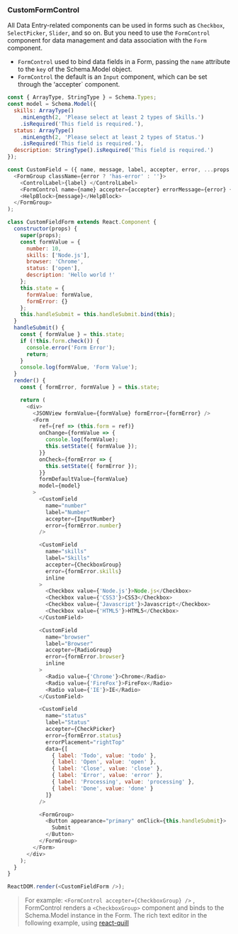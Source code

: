 ### CustomFormControl

All Data Entry-related components can be used in forms such as `Checkbox`, `SelectPicker`, `Slider`, and so on. But you need to use the `FormControl` component for data management and data association with the `Form` component.

* `FormControl` used to bind data fields in a Form, passing the `name` attribute to the `key` of the Schema.Model object.
* `FormControl` the default is an `Input` component, which can be set through the ʻaccepter` component.

<!--start-code-->

```js
const { ArrayType, StringType } = Schema.Types;
const model = Schema.Model({
  skills: ArrayType()
    .minLength(2, 'Please select at least 2 types of Skills.')
    .isRequired('This field is required.'),
  status: ArrayType()
    .minLength(2, 'Please select at least 2 types of Status.')
    .isRequired('This field is required.'),
  description: StringType().isRequired('This field is required.')
});

const CustomField = ({ name, message, label, accepter, error, ...props }) => (
  <FormGroup className={error ? 'has-error' : ''}>
    <ControlLabel>{label} </ControlLabel>
    <FormControl name={name} accepter={accepter} errorMessage={error} {...props} />
    <HelpBlock>{message}</HelpBlock>
  </FormGroup>
);

class CustomFieldForm extends React.Component {
  constructor(props) {
    super(props);
    const formValue = {
      number: 10,
      skills: ['Node.js'],
      browser: 'Chrome',
      status: ['open'],
      description: 'Hello world !'
    };
    this.state = {
      formValue: formValue,
      formError: {}
    };
    this.handleSubmit = this.handleSubmit.bind(this);
  }
  handleSubmit() {
    const { formValue } = this.state;
    if (!this.form.check()) {
      console.error('Form Error');
      return;
    }
    console.log(formValue, 'Form Value');
  }
  render() {
    const { formError, formValue } = this.state;

    return (
      <div>
        <JSONView formValue={formValue} formError={formError} />
        <Form
          ref={ref => (this.form = ref)}
          onChange={formValue => {
            console.log(formValue);
            this.setState({ formValue });
          }}
          onCheck={formError => {
            this.setState({ formError });
          }}
          formDefaultValue={formValue}
          model={model}
        >
          <CustomField
            name="number"
            label="Number"
            accepter={InputNumber}
            error={formError.number}
          />

          <CustomField
            name="skills"
            label="Skills"
            accepter={CheckboxGroup}
            error={formError.skills}
            inline
          >
            <Checkbox value={'Node.js'}>Node.js</Checkbox>
            <Checkbox value={'CSS3'}>CSS3</Checkbox>
            <Checkbox value={'Javascript'}>Javascript</Checkbox>
            <Checkbox value={'HTML5'}>HTML5</Checkbox>
          </CustomField>

          <CustomField
            name="browser"
            label="Browser"
            accepter={RadioGroup}
            error={formError.browser}
            inline
          >
            <Radio value={'Chrome'}>Chrome</Radio>
            <Radio value={'FireFox'}>FireFox</Radio>
            <Radio value={'IE'}>IE</Radio>
          </CustomField>

          <CustomField
            name="status"
            label="Status"
            accepter={CheckPicker}
            error={formError.status}
            errorPlacement="rightTop"
            data={[
              { label: 'Todo', value: 'todo' },
              { label: 'Open', value: 'open' },
              { label: 'Close', value: 'close' },
              { label: 'Error', value: 'error' },
              { label: 'Processing', value: 'processing' },
              { label: 'Done', value: 'done' }
            ]}
          />

          <FormGroup>
            <Button appearance="primary" onClick={this.handleSubmit}>
              Submit
            </Button>
          </FormGroup>
        </Form>
      </div>
    );
  }
}

ReactDOM.render(<CustomFieldForm />);
```

<!--end-code-->

> For example: `<FormControl accepter={CheckboxGroup} />` , FormControl renders a `<CheckboxGroup>` component and binds to the Schema.Model instance in the Form. The rich text editor in the following example, using [react-quill](https://github.com/zenoamaro/react-quill)